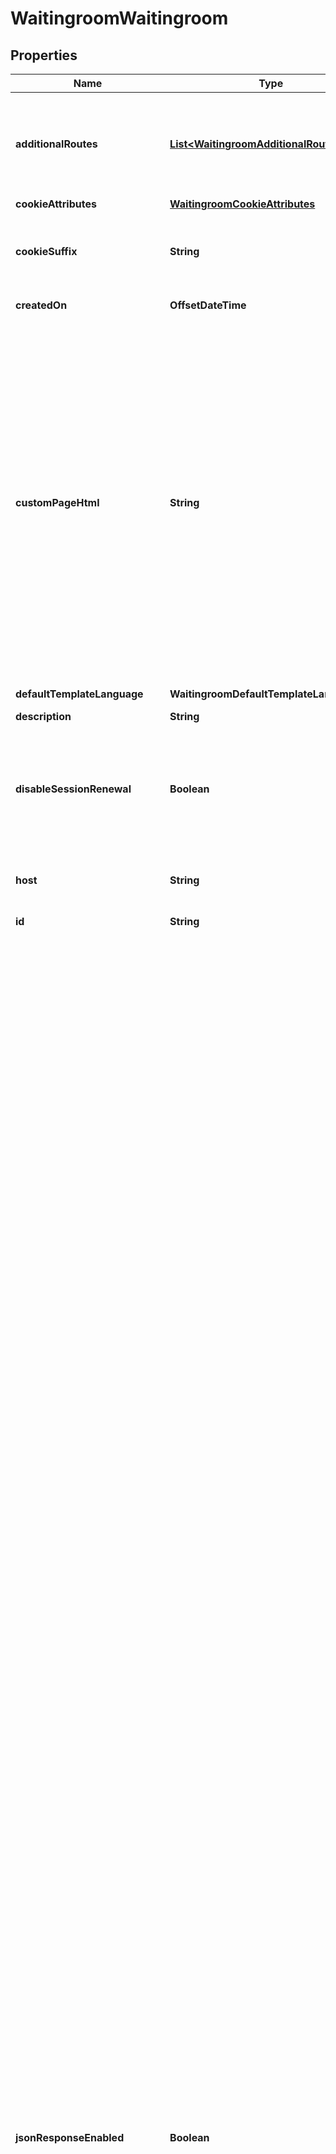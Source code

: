 

# WaitingroomWaitingroom


## Properties

| Name | Type | Description | Notes |
|------------ | ------------- | ------------- | -------------|
|**additionalRoutes** | [**List&lt;WaitingroomAdditionalRoutesInner&gt;**](WaitingroomAdditionalRoutesInner.md) | Only available for the Waiting Room Advanced subscription. Additional hostname and path combinations to which this waiting room will be applied. There is an implied wildcard at the end of the path. The hostname and path combination must be unique to this and all other waiting rooms. |  [optional] |
|**cookieAttributes** | [**WaitingroomCookieAttributes**](WaitingroomCookieAttributes.md) |  |  [optional] |
|**cookieSuffix** | **String** | Appends a &#39;_&#39; + a custom suffix to the end of Cloudflare Waiting Room&#39;s cookie name(__cf_waitingroom). If &#x60;cookie_suffix&#x60; is \&quot;abcd\&quot;, the cookie name will be &#x60;__cf_waitingroom_abcd&#x60;. This field is required if using &#x60;additional_routes&#x60;. |  [optional] |
|**createdOn** | **OffsetDateTime** |  |  [optional] [readonly] |
|**customPageHtml** | **String** | Only available for the Waiting Room Advanced subscription. This is a template html file that will be rendered at the edge. If no custom_page_html is provided, the default waiting room will be used. The template is based on mustache ( https://mustache.github.io/ ). There are several variables that are evaluated by the Cloudflare edge: 1. {{&#x60;waitTimeKnown&#x60;}} Acts like a boolean value that indicates the behavior to take when wait time is not available, for instance when queue_all is **true**. 2. {{&#x60;waitTimeFormatted&#x60;}} Estimated wait time for the user. For example, five minutes. Alternatively, you can use: 3. {{&#x60;waitTime&#x60;}} Number of minutes of estimated wait for a user. 4. {{&#x60;waitTimeHours&#x60;}} Number of hours of estimated wait for a user (&#x60;Math.floor(waitTime/60)&#x60;). 5. {{&#x60;waitTimeHourMinutes&#x60;}} Number of minutes above the &#x60;waitTimeHours&#x60; value (&#x60;waitTime%60&#x60;). 6. {{&#x60;queueIsFull&#x60;}} Changes to **true** when no more people can be added to the queue.  To view the full list of variables, look at the &#x60;cfWaitingRoom&#x60; object described under the &#x60;json_response_enabled&#x60; property in other Waiting Room API calls. |  [optional] |
|**defaultTemplateLanguage** | **WaitingroomDefaultTemplateLanguage** |  |  [optional] |
|**description** | **String** | A note that you can use to add more details about the waiting room. |  [optional] |
|**disableSessionRenewal** | **Boolean** | Only available for the Waiting Room Advanced subscription. Disables automatic renewal of session cookies. If &#x60;true&#x60;, an accepted user will have session_duration minutes to browse the site. After that, they will have to go through the waiting room again. If &#x60;false&#x60;, a user&#39;s session cookie will be automatically renewed on every request. |  [optional] |
|**host** | **String** | The host name to which the waiting room will be applied (no wildcards). Please do not include the scheme (http:// or https://). The host and path combination must be unique. |  [optional] |
|**id** | **String** |  |  [optional] |
|**jsonResponseEnabled** | **Boolean** | Only available for the Waiting Room Advanced subscription. If &#x60;true&#x60;, requests to the waiting room with the header &#x60;Accept: application/json&#x60; will receive a JSON response object with information on the user&#39;s status in the waiting room as opposed to the configured static HTML page. This JSON response object has one property &#x60;cfWaitingRoom&#x60; which is an object containing the following fields: 1. &#x60;inWaitingRoom&#x60;: Boolean indicating if the user is in the waiting room (always **true**). 2. &#x60;waitTimeKnown&#x60;: Boolean indicating if the current estimated wait times are accurate. If **false**, they are not available. 3. &#x60;waitTime&#x60;: Valid only when &#x60;waitTimeKnown&#x60; is **true**. Integer indicating the current estimated time in minutes the user will wait in the waiting room. When &#x60;queueingMethod&#x60; is **random**, this is set to &#x60;waitTime50Percentile&#x60;. 4. &#x60;waitTime25Percentile&#x60;: Valid only when &#x60;queueingMethod&#x60; is **random** and &#x60;waitTimeKnown&#x60; is **true**. Integer indicating the current estimated maximum wait time for the 25% of users that gain entry the fastest (25th percentile). 5. &#x60;waitTime50Percentile&#x60;: Valid only when &#x60;queueingMethod&#x60; is **random** and &#x60;waitTimeKnown&#x60; is **true**. Integer indicating the current estimated maximum wait time for the 50% of users that gain entry the fastest (50th percentile). In other words, half of the queued users are expected to let into the origin website before &#x60;waitTime50Percentile&#x60; and half are expected to be let in after it. 6. &#x60;waitTime75Percentile&#x60;: Valid only when &#x60;queueingMethod&#x60; is **random** and &#x60;waitTimeKnown&#x60; is **true**. Integer indicating the current estimated maximum wait time for the 75% of users that gain entry the fastest (75th percentile). 7. &#x60;waitTimeFormatted&#x60;: String displaying the &#x60;waitTime&#x60; formatted in English for users. If &#x60;waitTimeKnown&#x60; is **false**, &#x60;waitTimeFormatted&#x60; will display **unavailable**. 8. &#x60;queueIsFull&#x60;: Boolean indicating if the waiting room&#39;s queue is currently full and not accepting new users at the moment. 9. &#x60;queueAll&#x60;: Boolean indicating if all users will be queued in the waiting room and no one will be let into the origin website. 10. &#x60;lastUpdated&#x60;: String displaying the timestamp as an ISO 8601 string of the user&#39;s last attempt to leave the waiting room and be let into the origin website. The user is able to make another attempt after &#x60;refreshIntervalSeconds&#x60; past this time. If the user makes a request too soon, it will be ignored and &#x60;lastUpdated&#x60; will not change. 11. &#x60;refreshIntervalSeconds&#x60;: Integer indicating the number of seconds after &#x60;lastUpdated&#x60; until the user is able to make another attempt to leave the waiting room and be let into the origin website. When the &#x60;queueingMethod&#x60; is &#x60;reject&#x60;, there is no specified refresh time — it will always be **zero**. 12. &#x60;queueingMethod&#x60;: The queueing method currently used by the waiting room. It is either **fifo**, **random**, **passthrough**, or **reject**. 13. &#x60;isFIFOQueue&#x60;: Boolean indicating if the waiting room uses a FIFO (First-In-First-Out) queue. 14. &#x60;isRandomQueue&#x60;: Boolean indicating if the waiting room uses a Random queue where users gain access randomly. 15. &#x60;isPassthroughQueue&#x60;: Boolean indicating if the waiting room uses a passthrough queue. Keep in mind that when passthrough is enabled, this JSON response will only exist when &#x60;queueAll&#x60; is **true** or &#x60;isEventPrequeueing&#x60; is **true** because in all other cases requests will go directly to the origin. 16. &#x60;isRejectQueue&#x60;: Boolean indicating if the waiting room uses a reject queue. 17. &#x60;isEventActive&#x60;: Boolean indicating if an event is currently occurring. Events are able to change a waiting room&#39;s behavior during a specified period of time. For additional information, look at the event properties &#x60;prequeue_start_time&#x60;, &#x60;event_start_time&#x60;, and &#x60;event_end_time&#x60; in the documentation for creating waiting room events. Events are considered active between these start and end times, as well as during the prequeueing period if it exists. 18. &#x60;isEventPrequeueing&#x60;: Valid only when &#x60;isEventActive&#x60; is **true**. Boolean indicating if an event is currently prequeueing users before it starts. 19. &#x60;timeUntilEventStart&#x60;: Valid only when &#x60;isEventPrequeueing&#x60; is **true**. Integer indicating the number of minutes until the event starts. 20. &#x60;timeUntilEventStartFormatted&#x60;: String displaying the &#x60;timeUntilEventStart&#x60; formatted in English for users. If &#x60;isEventPrequeueing&#x60; is **false**, &#x60;timeUntilEventStartFormatted&#x60; will display **unavailable**. 21. &#x60;timeUntilEventEnd&#x60;: Valid only when &#x60;isEventActive&#x60; is **true**. Integer indicating the number of minutes until the event ends. 22. &#x60;timeUntilEventEndFormatted&#x60;: String displaying the &#x60;timeUntilEventEnd&#x60; formatted in English for users. If &#x60;isEventActive&#x60; is **false**, &#x60;timeUntilEventEndFormatted&#x60; will display **unavailable**. 23. &#x60;shuffleAtEventStart&#x60;: Valid only when &#x60;isEventActive&#x60; is **true**. Boolean indicating if the users in the prequeue are shuffled randomly when the event starts.  An example cURL to a waiting room could be:   curl -X GET \&quot;https://example.com/waitingroom\&quot; \\   -H \&quot;Accept: application/json\&quot;  If &#x60;json_response_enabled&#x60; is **true** and the request hits the waiting room, an example JSON response when &#x60;queueingMethod&#x60; is **fifo** and no event is active could be:   {   \&quot;cfWaitingRoom\&quot;: {    \&quot;inWaitingRoom\&quot;: true,    \&quot;waitTimeKnown\&quot;: true,    \&quot;waitTime\&quot;: 10,    \&quot;waitTime25Percentile\&quot;: 0,    \&quot;waitTime50Percentile\&quot;: 0,    \&quot;waitTime75Percentile\&quot;: 0,    \&quot;waitTimeFormatted\&quot;: \&quot;10 minutes\&quot;,    \&quot;queueIsFull\&quot;: false,    \&quot;queueAll\&quot;: false,    \&quot;lastUpdated\&quot;: \&quot;2020-08-03T23:46:00.000Z\&quot;,    \&quot;refreshIntervalSeconds\&quot;: 20,    \&quot;queueingMethod\&quot;: \&quot;fifo\&quot;,    \&quot;isFIFOQueue\&quot;: true,    \&quot;isRandomQueue\&quot;: false,    \&quot;isPassthroughQueue\&quot;: false,    \&quot;isRejectQueue\&quot;: false,    \&quot;isEventActive\&quot;: false,    \&quot;isEventPrequeueing\&quot;: false,    \&quot;timeUntilEventStart\&quot;: 0,    \&quot;timeUntilEventStartFormatted\&quot;: \&quot;unavailable\&quot;,    \&quot;timeUntilEventEnd\&quot;: 0,    \&quot;timeUntilEventEndFormatted\&quot;: \&quot;unavailable\&quot;,    \&quot;shuffleAtEventStart\&quot;: false   }  }  If &#x60;json_response_enabled&#x60; is **true** and the request hits the waiting room, an example JSON response when &#x60;queueingMethod&#x60; is **random** and an event is active could be:   {   \&quot;cfWaitingRoom\&quot;: {    \&quot;inWaitingRoom\&quot;: true,    \&quot;waitTimeKnown\&quot;: true,    \&quot;waitTime\&quot;: 10,    \&quot;waitTime25Percentile\&quot;: 5,    \&quot;waitTime50Percentile\&quot;: 10,    \&quot;waitTime75Percentile\&quot;: 15,    \&quot;waitTimeFormatted\&quot;: \&quot;5 minutes to 15 minutes\&quot;,    \&quot;queueIsFull\&quot;: false,    \&quot;queueAll\&quot;: false,    \&quot;lastUpdated\&quot;: \&quot;2020-08-03T23:46:00.000Z\&quot;,    \&quot;refreshIntervalSeconds\&quot;: 20,    \&quot;queueingMethod\&quot;: \&quot;random\&quot;,    \&quot;isFIFOQueue\&quot;: false,    \&quot;isRandomQueue\&quot;: true,    \&quot;isPassthroughQueue\&quot;: false,    \&quot;isRejectQueue\&quot;: false,    \&quot;isEventActive\&quot;: true,    \&quot;isEventPrequeueing\&quot;: false,    \&quot;timeUntilEventStart\&quot;: 0,    \&quot;timeUntilEventStartFormatted\&quot;: \&quot;unavailable\&quot;,    \&quot;timeUntilEventEnd\&quot;: 15,    \&quot;timeUntilEventEndFormatted\&quot;: \&quot;15 minutes\&quot;,    \&quot;shuffleAtEventStart\&quot;: true   }  }. |  [optional] |
|**modifiedOn** | **OffsetDateTime** |  |  [optional] [readonly] |
|**name** | **String** | A unique name to identify the waiting room. Only alphanumeric characters, hyphens and underscores are allowed. |  [optional] |
|**newUsersPerMinute** | **Integer** | Sets the number of new users that will be let into the route every minute. This value is used as baseline for the number of users that are let in per minute. So it is possible that there is a little more or little less traffic coming to the route based on the traffic patterns at that time around the world. |  [optional] |
|**nextEventPrequeueStartTime** | **String** | An ISO 8601 timestamp that marks when the next event will begin queueing. |  [optional] |
|**nextEventStartTime** | **String** | An ISO 8601 timestamp that marks when the next event will start. |  [optional] |
|**path** | **String** | Sets the path within the host to enable the waiting room on. The waiting room will be enabled for all subpaths as well. If there are two waiting rooms on the same subpath, the waiting room for the most specific path will be chosen. Wildcards and query parameters are not supported. |  [optional] |
|**queueAll** | **Boolean** | If queue_all is &#x60;true&#x60;, all the traffic that is coming to a route will be sent to the waiting room. No new traffic can get to the route once this field is set and estimated time will become unavailable. |  [optional] |
|**queueingMethod** | **WaitingroomQueueingMethod** |  |  [optional] |
|**queueingStatusCode** | **WaitingroomQueueingStatusCode** |  |  [optional] |
|**sessionDuration** | **Integer** | Lifetime of a cookie (in minutes) set by Cloudflare for users who get access to the route. If a user is not seen by Cloudflare again in that time period, they will be treated as a new user that visits the route. |  [optional] |
|**suspended** | **Boolean** | Suspends or allows traffic going to the waiting room. If set to &#x60;true&#x60;, the traffic will not go to the waiting room. |  [optional] |
|**totalActiveUsers** | **Integer** | Sets the total number of active user sessions on the route at a point in time. A route is a combination of host and path on which a waiting room is available. This value is used as a baseline for the total number of active user sessions on the route. It is possible to have a situation where there are more or less active users sessions on the route based on the traffic patterns at that time around the world. |  [optional] |



